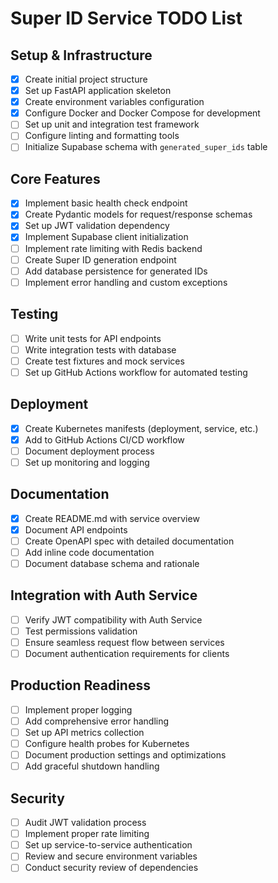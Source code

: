 # Super ID Service TODO List

## Setup & Infrastructure

- [x] Create initial project structure
- [x] Set up FastAPI application skeleton
- [x] Create environment variables configuration
- [x] Configure Docker and Docker Compose for development
- [ ] Set up unit and integration test framework
- [ ] Configure linting and formatting tools
- [ ] Initialize Supabase schema with `generated_super_ids` table

## Core Features

- [x] Implement basic health check endpoint
- [x] Create Pydantic models for request/response schemas
- [x] Set up JWT validation dependency
- [x] Implement Supabase client initialization
- [ ] Implement rate limiting with Redis backend
- [ ] Create Super ID generation endpoint
- [ ] Add database persistence for generated IDs
- [ ] Implement error handling and custom exceptions

## Testing

- [ ] Write unit tests for API endpoints
- [ ] Write integration tests with database
- [ ] Create test fixtures and mock services
- [ ] Set up GitHub Actions workflow for automated testing

## Deployment

- [x] Create Kubernetes manifests (deployment, service, etc.)
- [x] Add to GitHub Actions CI/CD workflow
- [ ] Document deployment process
- [ ] Set up monitoring and logging

## Documentation

- [x] Create README.md with service overview
- [x] Document API endpoints
- [ ] Create OpenAPI spec with detailed documentation
- [ ] Add inline code documentation
- [ ] Document database schema and rationale

## Integration with Auth Service

- [ ] Verify JWT compatibility with Auth Service
- [ ] Test permissions validation
- [ ] Ensure seamless request flow between services
- [ ] Document authentication requirements for clients

## Production Readiness

- [ ] Implement proper logging
- [ ] Add comprehensive error handling
- [ ] Set up API metrics collection
- [ ] Configure health probes for Kubernetes
- [ ] Document production settings and optimizations
- [ ] Add graceful shutdown handling

## Security

- [ ] Audit JWT validation process
- [ ] Implement proper rate limiting
- [ ] Set up service-to-service authentication
- [ ] Review and secure environment variables
- [ ] Conduct security review of dependencies
